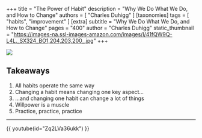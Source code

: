 +++
title = "The Power of Habit"
description = "Why We Do What We Do, and How to Change"
authors = [ "Charles Duhigg" ]
[taxonomies]
tags = [ "habits", "improvement" ]
[extra]
subtitle = "Why We Do What We Do, and How to Change"
pages = "400"
author = "Charles Duhigg"
static_thumbnail = "https://images-na.ssl-images-amazon.com/images/I/41fQW9Q-L4L._SX324_BO1,204,203,200_.jpg"
+++

<img border="0" src="https://images-na.ssl-images-amazon.com/images/I/41fQW9Q-L4L._SX324_BO1,204,203,200_.jpg" >

<!-- more -->

## Takeaways

1. All habits operate the same way
2. Changing a habit means changing one key aspect...
3. ...and changing one habit can change a lot of things
4. Willpower is a muscle
5. Practice, practice, practice

---

{{ youtube(id="Zq2LVa36ukk") }}
